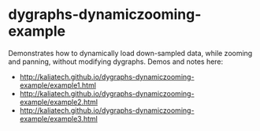 dygraphs-dynamiczooming-example
===============================

Demonstrates how to dynamically load down-sampled data, while zooming and panning, without modifying dygraphs. Demos and notes here:

 * http://kaliatech.github.io/dygraphs-dynamiczooming-example/example1.html
 * http://kaliatech.github.io/dygraphs-dynamiczooming-example/example2.html
 * http://kaliatech.github.io/dygraphs-dynamiczooming-example/example3.html